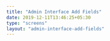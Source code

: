 ```yaml
---
title: "Admin Interface Add Fields"
date: 2019-12-11T13:46:25+05:30
type: "screens"
layout: "admin-interface-add-fields"
---
```


